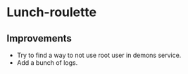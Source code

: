 # Lunch-roulette

## Improvements

- Try to find a way to not use root user in demons service.
- Add a bunch of logs.